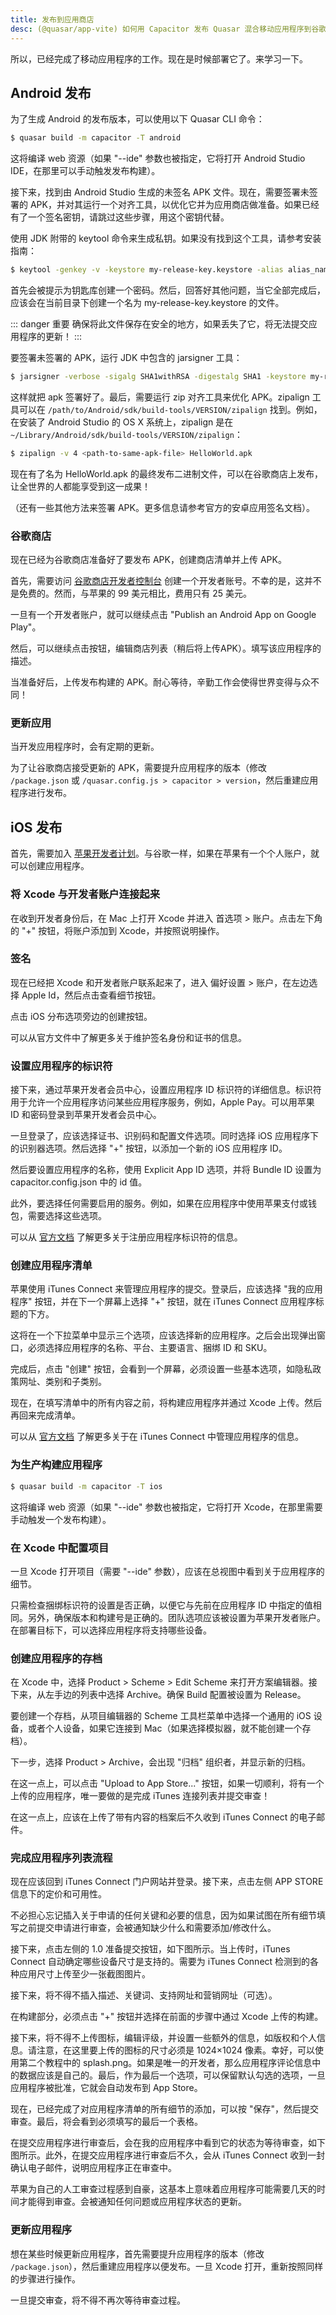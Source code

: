 ```yaml
---
title: 发布到应用商店
desc: (@quasar/app-vite) 如何用 Capacitor 发布 Quasar 混合移动应用程序到谷歌商店和苹果商店。
---
```


所以，已经完成了移动应用程序的工作。现在是时候部署它了。来学习一下。

## Android 发布

为了生成 Android 的发布版本，可以使用以下 Quasar CLI 命令：

```bash
$ quasar build -m capacitor -T android
```

这将编译 web 资源（如果 "--ide" 参数也被指定，它将打开 Android Studio IDE，在那里可以手动触发发布构建）。

接下来，找到由 Android Studio 生成的未签名 APK 文件。现在，需要签署未签署的 APK，并对其运行一个对齐工具，以优化它并为应用商店做准备。如果已经有了一个签名密钥，请跳过这些步骤，用这个密钥代替。

使用 JDK 附带的 keytool 命令来生成私钥。如果没有找到这个工具，请参考安装指南：

```bash
$ keytool -genkey -v -keystore my-release-key.keystore -alias alias_name -keyalg RSA -keysize 2048 -validity 20000
```

首先会被提示为钥匙库创建一个密码。然后，回答好其他问题，当它全部完成后，应该会在当前目录下创建一个名为 my-release-key.keystore 的文件。

::: danger 重要
确保将此文件保存在安全的地方，如果丢失了它，将无法提交应用程序的更新！
:::

要签署未签署的 APK，运行 JDK 中包含的 jarsigner 工具：

```bash
$ jarsigner -verbose -sigalg SHA1withRSA -digestalg SHA1 -keystore my-release-key.keystore <path-to-unsigned-apk-file> alias_name
```

这样就把 apk 签署好了。最后，需要运行 zip 对齐工具来优化 APK。zipalign 工具可以在 `/path/to/Android/sdk/build-tools/VERSION/zipalign` 找到。例如，在安装了 Android Studio 的 OS X 系统上，zipalign 是在 `~/Library/Android/sdk/build-tools/VERSION/zipalign`：

```bash
$ zipalign -v 4 <path-to-same-apk-file> HelloWorld.apk
```

现在有了名为 HelloWorld.apk 的最终发布二进制文件，可以在谷歌商店上发布，让全世界的人都能享受到这一成果！

（还有一些其他方法来签署 APK。更多信息请参考官方的安卓应用签名文档）。

### 谷歌商店

现在已经为谷歌商店准备好了要发布 APK，创建商店清单并上传 APK。

首先，需要访问 [谷歌商店开发者控制台](https://play.google.com/apps/publish) 创建一个开发者账号。不幸的是，这并不是免费的。然而，与苹果的 99 美元相比，费用只有 25 美元。

一旦有一个开发者账户，就可以继续点击 "Publish an Android App on Google Play"。

然后，可以继续点击按钮，编辑商店列表（稍后将上传APK）。填写该应用程序的描述。

当准备好后，上传发布构建的 APK。耐心等待，辛勤工作会使得世界变得与众不同！

### 更新应用

当开发应用程序时，会有定期的更新。

为了让谷歌商店接受更新的 APK，需要提升应用程序的版本（修改 `/package.json` 或 `/quasar.config.js > capacitor > version`，然后重建应用程序进行发布。

## iOS 发布

首先，需要加入 [苹果开发者计划](https://developer.apple.com/programs/)。与谷歌一样，如果在苹果有一个个人账户，就可以创建应用程序。

### 将 Xcode 与开发者账户连接起来

在收到开发者身份后，在 Mac 上打开 Xcode 并进入 首选项 > 账户。点击左下角的 "+" 按钮，将账户添加到 Xcode，并按照说明操作。

### 签名

现在已经把 Xcode 和开发者账户联系起来了，进入 偏好设置 > 账户，在左边选择 Apple Id，然后点击查看细节按钮。

点击 iOS 分布选项旁边的创建按钮。

可以从官方文件中了解更多关于维护签名身份和证书的信息。

### 设置应用程序的标识符

接下来，通过苹果开发者会员中心，设置应用程序 ID 标识符的详细信息。标识符用于允许一个应用程序访问某些应用程序服务，例如，Apple Pay。可以用苹果 ID 和密码登录到苹果开发者会员中心。

一旦登录了，应该选择证书、识别码和配置文件选项。同时选择 iOS 应用程序下的识别器选项。然后选择 "+" 按钮，以添加一个新的 iOS 应用程序 ID。

然后要设置应用程序的名称，使用 Explicit App ID 选项，并将 Bundle ID 设置为 capacitor.config.json 中的 id 值。

此外，要选择任何需要启用的服务。例如，如果在应用程序中使用苹果支付或钱包，需要选择这些选项。

可以从 [官方文档](https://developer.apple.com/library/ios/documentation/IDEs/Conceptual/AppDistributionGuide/MaintainingProfiles/MaintainingProfiles.html) 了解更多关于注册应用程序标识符的信息。

### 创建应用程序清单

苹果使用 iTunes Connect 来管理应用程序的提交。登录后，应该选择 "我的应用程序" 按钮，并在下一个屏幕上选择 "+" 按钮，就在 iTunes Connect 应用程序标题的下方。

这将在一个下拉菜单中显示三个选项，应该选择新的应用程序。之后会出现弹出窗口，必须选择应用程序的名称、平台、主要语言、捆绑 ID 和 SKU。

完成后，点击 "创建" 按钮，会看到一个屏幕，必须设置一些基本选项，如隐私政策网址、类别和子类别。

现在，在填写清单中的所有内容之前，将构建应用程序并通过 Xcode 上传。然后再回来完成清单。

可以从 [官方文档](https://developer.apple.com/library/ios/documentation/IDEs/Conceptual/AppDistributionGuide/UsingiTunesConnect/UsingiTunesConnect.html) 了解更多关于在 iTunes Connect 中管理应用程序的信息。

### 为生产构建应用程序

```bash
$ quasar build -m capacitor -T ios
```

这将编译 web 资源（如果 "--ide" 参数也被指定，它将打开 Xcode，在那里需要手动触发一个发布构建）。

### 在 Xcode 中配置项目

一旦 Xcode 打开项目（需要 "--ide" 参数），应该在总视图中看到关于应用程序的细节。

只需检查捆绑标识符的设置是否正确，以便它与先前在应用程序 ID 中指定的值相同。另外，确保版本和构建号是正确的。团队选项应该被设置为苹果开发者账户。在部署目标下，可以选择应用程序将支持哪些设备。

### 创建应用程序的存档

在 Xcode 中，选择 Product > Scheme > Edit Scheme 来打开方案编辑器。接下来，从左手边的列表中选择 Archive。确保 Build 配置被设置为 Release。

要创建一个存档，从项目编辑器的 Scheme 工具栏菜单中选择一个通用的 iOS 设备，或者个人设备，如果它连接到 Mac（如果选择模拟器，就不能创建一个存档）。

下一步，选择 Product > Archive，会出现 "归档" 组织者，并显示新的归档。

在这一点上，可以点击 "Upload to App Store..." 按钮，如果一切顺利，将有一个上传的应用程序，唯一要做的是完成 iTunes 连接列表并提交审查！

在这一点上，应该在上传了带有内容的档案后不久收到 iTunes Connect 的电子邮件。

### 完成应用程序列表流程

现在应该回到 iTunes Connect 门户网站并登录。接下来，点击左侧 APP STORE 信息下的定价和可用性。

不必担心忘记插入关于申请的任何关键和必要的信息，因为如果试图在所有细节填写之前提交申请进行审查，会被通知缺少什么和需要添加/修改什么。

接下来，点击左侧的 1.0 准备提交按钮，如下图所示。当上传时，iTunes Connect 自动确定哪些设备尺寸是支持的。需要为 iTunes Connect 检测到的各种应用尺寸上传至少一张截图图片。

接下来，将不得不插入描述、关键词、支持网址和营销网址（可选）。

在构建部分，必须点击 "+" 按钮并选择在前面的步骤中通过 Xcode 上传的构建。

接下来，将不得不上传图标，编辑评级，并设置一些额外的信息，如版权和个人信息。请注意，在这里要上传的图标的尺寸必须是 1024×1024 像素。幸好，可以使用第二个教程中的 splash.png。如果是唯一的开发者，那么应用程序评论信息中的数据应该是自己的。最后，作为最后一个选项，可以保留默认勾选的选项，一旦应用程序被批准，它就会自动发布到 App Store。

现在，已经完成了对应用程序清单的所有细节的添加，可以按 "保存"，然后提交审查。最后，将会看到必须填写的最后一个表格。

在提交应用程序进行审查后，会在我的应用程序中看到它的状态为等待审查，如下图所示。此外，在提交应用程序进行审查后不久，会从 iTunes Connect 收到一封确认电子邮件，说明应用程序正在审查中。

苹果为自己的人工审查过程感到自豪，这基本上意味着应用程序可能需要几天的时间才能得到审查。会被通知任何问题或应用程序状态的更新。

### 更新应用程序

想在某些时候更新应用程序，首先需要提升应用程序的版本（修改 `/package.json`），然后重建应用程序以便发布。一旦 Xcode 打开，重新按照同样的步骤进行操作。

一旦提交审查，将不得不再次等待审查过程。
